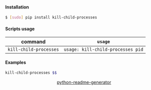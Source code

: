 <!--
https://pypi.org/project/readme-generator/
https://pypi.org/project/python-readme-generator/
-->

#### Installation
```bash
$ [sudo] pip install kill-child-processes
```

#### Scripts usage
command|`usage`
-|-
`kill-child-processes` |`usage: kill-child-processes pid`

#### Examples
```bash
kill-child-processes $$
```

<p align="center">
    <a href="https://pypi.org/project/python-readme-generator/">python-readme-generator</a>
</p>